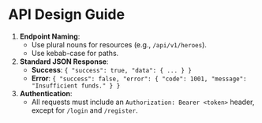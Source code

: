 # API Design Guide

1.  **Endpoint Naming**:
    - Use plural nouns for resources (e.g., `/api/v1/heroes`).
    - Use kebab-case for paths.
2.  **Standard JSON Response**:
    - **Success**: `{ "success": true, "data": { ... } }`
    - **Error**: `{ "success": false, "error": { "code": 1001, "message": "Insufficient funds." } }`
3.  **Authentication**:
    - All requests must include an `Authorization: Bearer <token>` header, except for `/login` and `/register`.